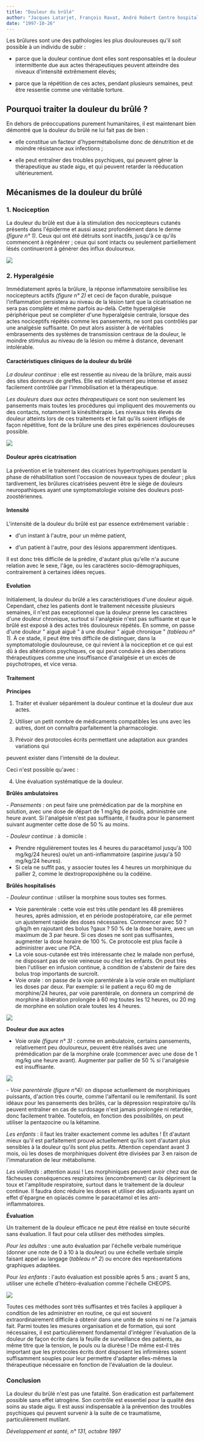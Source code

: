 ```yaml
---
title: "Douleur du brûlé"
author: "Jacques Latarjet, François Ravat, André Robert Centre hospitalier Saint-Joseph et Saint-Luc, 69365 Lyon Cedex 07."
date: "1997-10-26"
---
```


Les brûlures sont une des pathologies les plus douloureuses qu'il soit possible à un individu de subir :

- parce que la douleur continue dont elles sont responsables et la douleur intermittente due aux actes thérapeutiques peuvent atteindre des niveaux d'intensité extrêmement élevés;

- parce que la répétition de ces actes, pendant plusieurs semaines, peut être ressentie comme une véritable torture.

## **Pourquoi traiter la douleur du brûlé ?**

En dehors de préoccupations purement humanitaires, il est maintenant bien démontré que la douleur du brûlé ne lui fait pas de bien :

- elle constitue un facteur d'hypermétabolisme donc de dénutrition et de moindre résistance aux infections ;

- elle peut entraîner des troubles psychiques, qui peuvent gêner la thérapeutique au stade aigu, et qui peuvent retarder la rééducation ultérieurement.

## **Mécanismes de la douleur du brûlé**

### **1. Nociception**

La douleur du brûlé est due à la stimulation des nocicepteurs cutanés présents dans l'épiderme et aussi assez profondément dans le derme _(figure n° 1)_. Ceux qui ont été détruits sont inactifs, jusqu'à ce qu'ils commencent à régénérer ; ceux qui sont intacts ou seulement partiellement lésés continueront à générer des influx douloureux.


![](i754-1.jpg)


### **2. Hyperalgésie**

Immédiatement après la brûlure, la réponse inflammatoire sensibilise les nocicepteurs actifs _(figure n° 2)_ et ceci de façon durable, puisque l'inflammation persistera au niveau de la lésion tant que la cicatrisation ne sera pas complète et même parfois au-delà. Cette hyperalgésie périphérique peut se compléter d'une hyperalgésie centrale, lorsque des actes nociceptifs répétés comme les pansements, ne sont pas contrôlés par une analgésie suffisante. On peut alors assister à de véritables embrasements des systèmes de transmission centraux de la douleur, le moindre stimulus au niveau de la lésion ou même à distance, devenant intolérable.

#### **Caractéristiques cliniques de la douleur du brûlé**

_La douleur continue_ : elle est ressentie au niveau de la brûlure, mais aussi des sites donneurs de greffes. Elle est relativement peu intense et assez facilement contrôlée par l'immobilisation et la thérapeutique.

_Les douleurs dues aux actes thérapeutiques_ ce sont non seulement les pansements mais toutes les procédures qui impliquent des mouvements ou des contacts, notamment la kinésithérapie. Les niveaux très élevés de douleur atteints lors de ces traitements et le fait qu'ils soient infligés de façon répétitive, font de la brûlure une des pires expériences douloureuses possible.


![](i754-2.jpg)


#### **Douleur après cicatrisation**

La prévention et le traitement des cicatrices hypertrophiques pendant la phase de réhabilitation sont l'occasion de nouveaux types de douleur ; plus tardivement, les brûlures cicatrisées peuvent être le siège de douleurs neuropathiques ayant une symptomatologie voisine des douleurs post-zoostériennes.

#### **Intensité**

L'intensité de la douleur du brûlé est par essence extrêmement variable :

- d'un instant à l'autre, pour un même patient,

- d'un patient à l'autre, pour des lésions apparemment identiques.

Il est donc très difficile de la prédire, d'autant plus qu'elle n'a aucune relation avec le sexe, l'âge, ou les caractères socio-démographiques, contrairement à certaines idées reçues.

#### **Evolution**

Initialement, la douleur du brûlé a les caractéristiques d'une douleur aiguë. Cependant, chez les patients dont le traitement nécessite plusieurs semaines, il n'est pas exceptionnel que la douleur prenne les caractères d'une douleur chronique, surtout si l'analgésie n'est pas suffisante et que le brûlé est exposé à des actes très douloureux répétés. En somme, on passe d'une douleur " aiguë aiguë " à une douleur " aiguë chronique " _(tableau n° 1)._ À ce stade, il peut être très difficile de distinguer, dans la symptomatologie douloureuse, ce qui revient à la nociception et ce qui est dû à des altérations psychiques, ce qui peut conduire à des aberrations thérapeutiques comme une insuffisance d'analgésie et un excès de psychotropes, et vice versa.

#### **Traitement**

**Principes**

1) Traiter et évaluer séparément la douleur continue et la douleur due aux actes.

2) Utiliser un petit nombre de médicaments compatibles les uns avec les autres, dont on connaîtra parfaitement la pharmacologie.

3) Prévoir des protocoles écrits permettant une adaptation aux grandes variations qui

peuvent exister dans l'intensité de la douleur.

Ceci n'est possible qu'avec :

4) Une évaluation systématique de la douleur.

**Brûlés ambulatoires**

_- Pansements_ : on peut faire une prémédication par de la morphine en solution, avec une dose de départ de 1 mg/kg de poids, administrée une heure avant. Si l'analgésie n'est pas suffisante, il faudra pour le pansement suivant augmenter cette dose de 50 % au moins.

_- Douleur continue :_ à domicile :

*   Prendre régulièrement toutes les 4 heures du paracétamol jusqu'à 100 mg/kg/24 heures) ou/et un anti-inflammatoire (aspirine jusqu'à 50 mg/kg/24 heures).  
*   Si cela ne suffit pas, y associer toutes les 4 heures un morphinique du pallier 2, comme le dextropropoxiphène ou la codéine.

**Brûlés hospitalisés**

_- Douleur continue_ : utiliser la morphine sous toutes ses formes.

*   Voie parentérale : cette voie est très utile pendant les 48 premières heures, après admission, et en période postopératoire, car elle permet un ajustement rapide des doses nécessaires. Commencer avec 50 ?g/kg/h en rajoutant des bolus ?gaux ? 50 % de la dose horaire, avec un maximum de 3 par heure. Si ces doses ne sont pas suffisantes, augmenter la dose horaire de 100 %. Ce protocole est plus facile à administrer avec une PCA.  
*   La voie sous-cutanée est très intéressante chez le malade non perfusé, ne disposant pas de voie veineuse ou chez les enfants. On peut très bien l'utiliser en infusion continue, à condition de s'abstenir de faire des bolus trop importants de surcroît.  
*   Voie orale : on passe de la voie parentérale à la voie orale en multipliant les doses par deux. Par exemple: si le patient a reçu 60 mg de morphine/24 heures, par voie parentérale, on donnera un comprimé de morphine à libération prolongée à 60 mg toutes les 12 heures, ou 20 mg de morphine en solution orale toutes les 4 heures.


![](i754-3.jpg)


**Douleur due aux actes**

*   Voie orale _(figure n° 3)_ : comme en ambulatoire, certains pansements, relativement peu douloureux, peuvent être réalisés avec une prémédication par de la morphine orale (commencer avec une dose de 1 mg/kg une heure avant). Augmenter par pallier de 50 % si l'analgésie est insuffisante.


![](i754-4.jpg)


_- Voie parentérale (figure n°4):_ on dispose actuellement de morphiniques puissants, d'action très courte, comme l'alfentanil ou le remifentanil. Ils sont idéaux pour les pansements des brûlés, car la dépression respiratoire qu'ils peuvent entraîner en cas de surdosage n'est jamais prolongée ni retardée, donc facilement traitée. Toutefois, en fonction des possibilités, on peut utiliser la pentazocine ou la kétamine.

_Les enfants_ : il faut les traiter exactement comme les adultes ! Et d'autant mieux qu'il est parfaitement prouvé actuellement qu'ils sont d'autant plus sensibles à la douleur qu'ils sont plus petits. Attention cependant avant 3 mois, où les doses de morphiniques doivent être divisées par 3 en raison de l'immaturation de leur métabolisme.

_Les vieillards_ : attention aussi ! Les morphiniques peuvent avoir chez eux de fâcheuses conséquences respiratoires (encombrement) car ils dépriment la toux et l'amplitude respiratoire, surtout dans le traitement de la douleur continue. Il faudra donc réduire les doses et utiliser des adjuvants ayant un effet d'épargne en opiacés comme le paracétamol et les anti-inflammatoires.

**Évaluation**

Un traitement de la douleur efficace ne peut être réalisé en toute sécurité sans évaluation. Il faut pour cela utiliser des méthodes simples.

_Pour les adultes_ : une auto évaluation par l'échelle verbale numérique (donner une note de 0 à 10 à la douleur) ou une échelle verbale simple faisant appel au langage (_tableau_ _n° 2_) ou encore des représentations graphiques adaptées.

Pour _les enfants_ : l'auto évaluation est possible après 5 ans ; avant 5 ans, utiliser une échelle d'hétéro-évaluation comme l'échelle CHEOPS.


![](i754-5.jpg)


Toutes ces méthodes sont très suffisantes et très faciles à appliquer à condition de les administrer en routine, ce qui est souvent extraordinairement difficile à obtenir dans une unité de soins ni ne l'a jamais fait. Parmi toutes les mesures organisation et de formation, qui sont nécessaires, il est particulièrement fondamental d'intégrer l'évaluation de la douleur de façon écrite dans la feuille de surveillance des patients, au même titre que la tension, le pouls ou la diurèse ! De même est-il très important que les protocoles écrits dont disposent les infirmières soient suffisamment souples pour leur permettre d'adapter elles-mêmes la thérapeutique nécessaire en fonction de l'évaluation de la douleur.

### **Conclusion**

La douleur du brûlé n'est pas une fatalité. Son éradication est parfaitement possible sans effet iatrogène. Son contrôle est essentiel pour la qualité des soins au stade aigu. Il est aussi indispensable à la prévention des troubles psychiques qui peuvent survenir à la suite de ce traumatisme, particulièrement mutilant.

_Développement et santé, n° 131, octobre 1997_